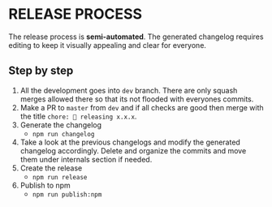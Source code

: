 # RELEASE PROCESS

The release process is **semi-automated**. The generated changelog requires editing to keep it visually appealing and clear for everyone.

## Step by step

1. All the development goes into `dev` branch. There are only squash merges allowed there so that its not flooded with everyones commits.
2. Make a PR to `master` from `dev` and if all checks are good then merge with the title `chore: 🔧 releasing x.x.x`.
3. Generate the changelog
   - `npm run changelog`
4. Take a look at the previous changelogs and modify the generated changelog accordingly. Delete and organize the commits and move them under internals section if needed.
5. Create the release
   - `npm run release`
6. Publish to npm
   - `npm run publish:npm`
